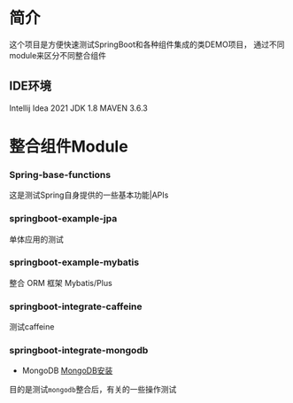 # 简介

这个项目是方便快速测试SpringBoot和各种组件集成的类DEMO项目，
通过不同module来区分不同整合组件

## IDE环境

Intellij Idea 2021
JDK 1.8
MAVEN 3.6.3

# 整合组件Module

### Spring-base-functions

这是测试Spring自身提供的一些基本功能|APIs



### springboot-example-jpa

单体应用的测试

### springboot-example-mybatis

整合 ORM 框架 Mybatis/Plus

### springboot-integrate-caffeine

测试caffeine

###  springboot-integrate-mongodb

- MongoDB [MongoDB安装](https://www.runoob.com/mongodb/mongodb-window-install.html)

目的是测试`mongodb`整合后，有关的一些操作测试
